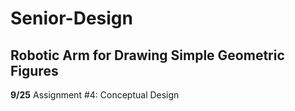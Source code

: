 # Senior-Design 
## Robotic Arm for Drawing Simple Geometric Figures

**9/25** Assignment #4: Conceptual Design
